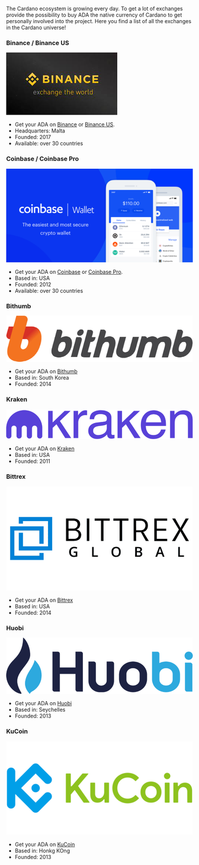 The Cardano ecosystem is growing every day. To get a lot of exchanges provide the possibility to buy ADA the native currency of Cardano to get personally involved into the project. Here you find a list of all the exchanges in the Cardano universe!

### Binance / Binance US
![Logo Binance](/projects/exchanges-wallets/Logo-Binance.jpg)
* Get your ADA on <a href="https://www.binance.com/" target="_blank">Binance</a> or <a href="https://www.binance.us/" target="_blank">Binance US</a>.
* Headquarters: Malta
* Founded: 2017
* Available: over 30 countries

### Coinbase / Coinbase Pro
![Logo Coinbase](/projects/exchanges-wallets/Logo-Coinbase.png)
* Get your ADA on <a href="https:www.coinbase.com/" target="_blank">Coinbase</a> or <a href="https://pro.coinbase.com/" target="_blank">Coinbase Pro</a>.
* Based in: USA
* Founded: 2012
* Available: over 30 countries

### Bithumb 
![Logo Bithumb](/projects/exchanges-wallets/Logo-Bithumb.png)
* Get your ADA on <a href="https://en.bithumb.com/" target="_blank">Bithumb</a>
* Based in: South Korea
* Founded: 2014

### Kraken 
![Logo Kraken](/projects/exchanges-wallets/Logo-Kraken.png)
* Get your ADA on <a href="https://www.kraken.com/" target="_blank">Kraken</a>
* Based in: USA
* Founded: 2011

### Bittrex 
![Logo Bittrex](/projects/exchanges-wallets/Logo-Bittrex.png)
* Get your ADA on <a href="https://global.bittrex.com/" target="_blank">Bittrex</a>
* Based in: USA
* Founded: 2014

### Huobi 
![Logo Huobi](/projects/exchanges-wallets/Logo-Huobi.png)
* Get your ADA on <a href="https://www.huobi.com/" target="_blank">Huobi</a>
* Based in: Seychelles
* Founded: 2013

### KuCoin 
![Logo KuCoin](/projects/exchanges-wallets/Logo-KuCoin.png)
* Get your ADA on <a href="https://www.kucoin.com/" target="_blank">KuCoin</a>
* Based in: Honkg KOng
* Founded: 2013





